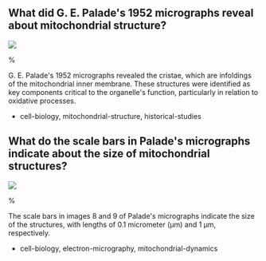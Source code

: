     
## What did G. E. Palade's 1952 micrographs reveal about mitochondrial structure?

![](https://cdn.mathpix.com/cropped/2024_07_05_e6abe0dd239716102f86g-1.jpg?height=874&width=1104&top_left_y=207&top_left_x=210)

%

G. E. Palade's 1952 micrographs revealed the cristae, which are infoldings of the mitochondrial inner membrane. These structures were identified as key components critical to the organelle's function, particularly in relation to oxidative processes.

- cell-biology, mitochondrial-structure, historical-studies

## What do the scale bars in Palade's micrographs indicate about the size of mitochondrial structures?

![](https://cdn.mathpix.com/cropped/2024_07_05_e6abe0dd239716102f86g-1.jpg?height=874&width=1104&top_left_y=207&top_left_x=210)

%

The scale bars in images 8 and 9 of Palade's micrographs indicate the size of the structures, with lengths of 0.1 micrometer (µm) and 1 µm, respectively.

- cell-biology, electron-micrography, mitochondrial-dynamics